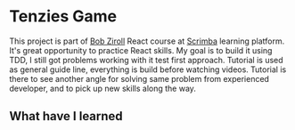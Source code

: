 # Tenzies Game

This project is part of [Bob Ziroll](https://twitter.com/bobziroll) React course at [Scrimba](https://scrimba.com/learn/learnreact) learning platform. It's great opportunity to practice React skills. My goal is to build it using TDD, I still got problems working with it test first approach.
Tutorial is used as general guide line, everything is build before watching videos. Tutorial is there to see another angle for solving same problem from experienced developer, and to pick up new skills along the way.

## What have I learned
